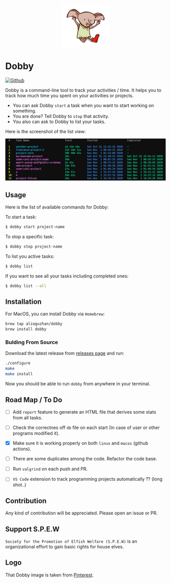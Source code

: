 <div align="center">
  <img src="./images/logo.png" width="150" alt="react loves typescript">
</div>

# Dobby

[![Github](https://github.com/alioguzhan/dobby/workflows/Build/badge.svg)](https://github.com/alioguzhan/dobby/actions)

Dobby is a command-line tool to track your activities / time. It helps you to track how much time you spent on your activities or projects.

- You can ask Dobby `start` a task when you want to start working on something.
- You are done? Tell Dobby to `stop` that activity.
- You also can ask to Dobby to list your tasks.

Here is the screenshot of the list view:

<img src="./images/ss.png" alt="dobby screenshot" />

## Usage

Here is the list of available commands for Dobby:

To start a task:

```bash
$ dobby start project-name
```

To stop a specific task:

```bash
$ dobby stop project-name
```

To list you active tasks:

```bash
$ dobby list
```

If you want to see all your tasks including completed ones:

```bash
$ dobby list --all
```

## Installation

For MacOS, you can install Dobby via `Homebrew`:

```bash
brew tap alioguzhan/dobby
brew install dobby
```

### Bulding From Source

Download the latest release from [releases page](https://github.com/alioguzhan/dobby/releases) and run:

```bash
./configure
make
make install
```

Now you should be able to run `dobby` from anywhere in your terminal.


## Road Map / To Do

- [ ] Add `report` feature to generate an HTML file that derives some stats from all tasks.
- [ ] Check the correctnes off `db` file on each start (In case of user or other programs modified it).
- [x] Make sure it is working properly on both `linux` and `macos` (github actions).
- [ ] There are some duplicates among the code. Refactor the code base.
- [ ] Run `valgrind` on each push and PR.
- [ ] `VS Code` extension to track programming projects automatically ?? (long shot..)


## Contribution

Any kind of contribution will be appreciated. Please open an issue or PR.


## Support S.P.E.W

`Society for the Promotion of Elfish Welfare (S.P.E.W)` is an organizational effort to gain basic rights for house elves.


## Logo

That Dobby image is taken from [Pinterest](https://pinterest.com/pin/356558495496348737/).


